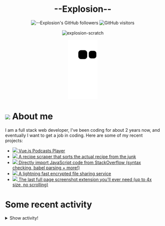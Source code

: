 # <div align="center">--Explosion--</div>

<div align=center>
  
![--Explosion's GitHub followers](https://img.shields.io/github/followers/Explosion-Scratch?color=00bbbb&style=for-the-badge&logo=github&logoColor=fff) 
![GitHub visitors](https://visitor-badge-reloaded.herokuapp.com/badge?page_id=explosion-scratch.visitor.badge.reloaded&color=00bbbb&style=for-the-badge&logo=github)

</div>

<p align=center><img align="center" src="https://github-readme-streak-stats.herokuapp.com/?user=explosion-scratch&" alt="explosion-scratch" /></p>
<p align=center><img align="center" src="https://raw.githubusercontent.com/Explosion-Scratch/Explosion-scratch/a407529eda6cf7c81265dae00a6eab19d1597632/github-contribution-grid-snake.svg" /></p>

<h1><img src="https://api.iconify.design/noto-v1:beaming-face-with-smiling-eyes.svg" width="25ch"> About me</h1>
  <p>I am a full stack web developer, I've been coding for about 2 years now, and eventually I want to get a job in coding. Here are some of my recent projects:</p>

  <ul>
     <li><a href="https://github.com/explosion-scratch/podcasts_player"><img src="https://api.iconify.design/noto-v1:musical-notes.svg"> Vue.js Podcasts Player</a></li>
     <li><a href="https://github.com/explosion-scratch/recipes/"><img src="https://api.iconify.design/noto-v1:face-savoring-food.svg"> A recipe scraper that sorts the actual recipe from the junk</a></li>
     <li><a href="https://github.com/explosion-scratch/stackoverflow_import/"><img src="https://api.iconify.design/noto-v1:man-technologist-medium-light-skin-tone.svg"> Directly import JavaScript code from StackOverflow (syntax checking, babel parsing + more!)</a></li>
     <li><a href="https://github.com/explosion-scratch/ondrop/"><img src="https://api.iconify.design/noto-v1:cloud-with-lightning.svg"> A lightning fast encrypted file sharing service</a></li>
     <li><a href="https://github.com/explosion-scratch/screenshot_extension/"><img src="https://api.iconify.design/noto-v1:computer-mouse.svg"> The last full page screenshot extension you'll ever need (up to 4x size, no scrolling)</a></li>
  </ul>
  
  # Some recent activity


<details><summary>Show activity!</summary>
<ul>
<li><p>20 hours, 43 minutes ago – <a href="https://github.com/Explosion-Scratch/svelte-forms/commit/10db19f7e506b5353814fd4315eb976fff11dd20"><code>10db19f</code></a>– oops (<a href="https://github.com/Explosion-Scratch/svelte-forms">Explosion-Scratch/svelte-forms</a>)</p></li>
<li><p>20 hours, 44 minutes ago – <a href="https://github.com/Explosion-Scratch/svelte-forms/commit/fb7783587afae9ce0909b7f120ff297264d1638c"><code>fb77835</code></a>– Update README.md (<a href="https://github.com/Explosion-Scratch/svelte-forms">Explosion-Scratch/svelte-forms</a>)</p></li>
<li><p>20 hours, 49 minutes ago – <a href="https://github.com/Explosion-Scratch/svelte-forms/commit/f624daa981a5ebbf73cb6cad91c068532282094e"><code>f624daa</code></a>– Create example.svelte (<a href="https://github.com/Explosion-Scratch/svelte-forms">Explosion-Scratch/svelte-forms</a>)</p></li>
<li><p>20 hours, 49 minutes ago – <a href="https://github.com/Explosion-Scratch/svelte-forms/commit/d3b37ad28ae4dede168aff431f98e60f297ade15"><code>d3b37ad</code></a>– Create forwardevents.js (<a href="https://github.com/Explosion-Scratch/svelte-forms">Explosion-Scratch/svelte-forms</a>)</p></li>
<li><p>20 hours, 49 minutes ago – <a href="https://github.com/Explosion-Scratch/svelte-forms/commit/1628b6cc2ad20060f6bd1d681fd5c499948d2b4f"><code>1628b6c</code></a>– Create Form.svelte (<a href="https://github.com/Explosion-Scratch/svelte-forms">Explosion-Scratch/svelte-forms</a>)</p></li>

<li><p>1 day, 7 hours, 12 minutes ago – Commented in <a href="https://github.com/lapce/lapce/issues/201#issuecomment-1125333064">lapce/lapce</a><blockquote>No problemo thanks for understanding </blockquote></p></li>
<li><p>1 day, 7 hours, 44 minutes ago – Commented in <a href="https://github.com/lapce/lapce/issues/201#issuecomment-1125307348">lapce/lapce</a><blockquote> Could you please try the latest release https github com lapce lapce releases tag v0 1 0 Not trying this again I uninstalled my linux VM</blockquote></p></li>



<li><p>1 day, 17 hours, 47 minutes ago – <a href="https://github.com/Explosion-Scratch/tools/commit/2f229a0347a169b14303a61e450c91863dd1779f"><code>2f229a0</code></a>– feat(code-editor): :sparkles: Use lz-string to store state (<a href="https://github.com/Explosion-Scratch/tools">Explosion-Scratch/tools</a>)</p></li>
<li><p>1 day, 17 hours, 55 minutes ago – <a href="https://github.com/Explosion-Scratch/tools/commit/32141c5229cc36c17886c652a55559ae68ae50f1"><code>32141c5</code></a>– feat(code-editor): :sparkles: Take screenshots of the code (<a href="https://github.com/Explosion-Scratch/tools">Explosion-Scratch/tools</a>)</p></li>
<li><p>1 day, 18 hours, 18 minutes ago – <a href="https://github.com/Explosion-Scratch/tools/commit/e497a0834ace46ddf717534517886927f2509cd2"><code>e497a08</code></a>– fix(code-editor): :bug: Fix printing (<a href="https://github.com/Explosion-Scratch/tools">Explosion-Scratch/tools</a>)</p></li>
<li><p>1 day, 18 hours, 19 minutes ago – <a href="https://github.com/Explosion-Scratch/tools/commit/a54bd4a0196bfc823518d8747f497d11bbf53829"><code>a54bd4a</code></a>– fix(code-editor): :bug: Fix printing (<a href="https://github.com/Explosion-Scratch/tools">Explosion-Scratch/tools</a>)</p></li>
<li><p>1 day, 18 hours, 35 minutes ago – <a href="https://github.com/Explosion-Scratch/tools/commit/7520baa9f4bdffdb8751f00080b78bbd02470d3a"><code>7520baa</code></a>– feat(code-editor): :sparkles: Add new features to code editor (<a href="https://github.com/Explosion-Scratch/tools">Explosion-Scratch/tools</a>)</p></li>
<li><p>1 day, 20 hours, 33 minutes ago – <a href="https://github.com/Explosion-Scratch/tools/commit/28ef6f0971b4b060723a1285afeae593790f6cdd"><code>28ef6f0</code></a>– SEO (<a href="https://github.com/Explosion-Scratch/tools">Explosion-Scratch/tools</a>)</p></li>
</ul>
</details>
